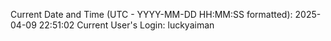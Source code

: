 Current Date and Time (UTC - YYYY-MM-DD HH:MM:SS formatted): 2025-04-09 22:51:02
Current User's Login: luckyaiman
